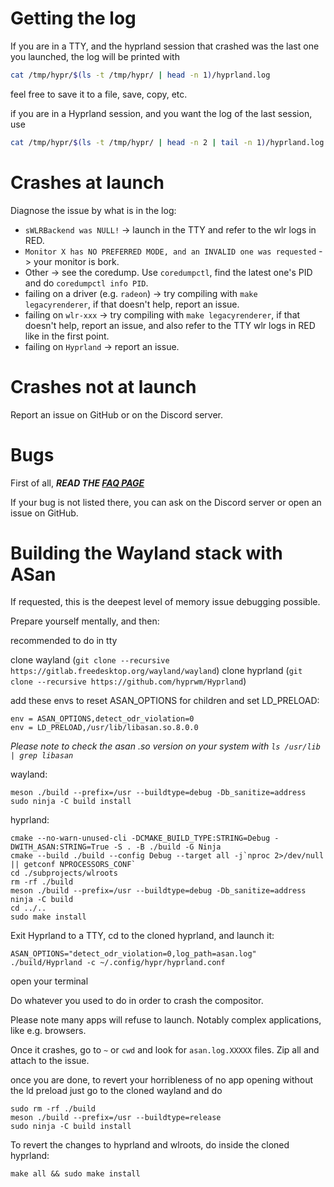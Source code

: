 # Getting the log

If you are in a TTY, and the hyprland session that crashed was the last one you
launched, the log will be printed with

```sh
cat /tmp/hypr/$(ls -t /tmp/hypr/ | head -n 1)/hyprland.log
```

feel free to save it to a file, save, copy, etc.

if you are in a Hyprland session, and you want the log of the last session, use

```sh
cat /tmp/hypr/$(ls -t /tmp/hypr/ | head -n 2 | tail -n 1)/hyprland.log
```

# Crashes at launch

Diagnose the issue by what is in the log:

- `sWLRBackend was NULL!` -> launch in the TTY and refer to the wlr logs in RED.
- `Monitor X has NO PREFERRED MODE, and an INVALID one was requested` -> your
  monitor is bork.
- Other -> see the coredump. Use `coredumpctl`, find the latest one's PID and do
  `coredumpctl info PID`.
- failing on a driver (e.g. `radeon`) -> try compiling with
  `make legacyrenderer`, if that doesn't help, report an issue.
- failing on `wlr-xxx` -> try compiling with `make legacyrenderer`, if that
  doesn't help, report an issue, and also refer to the TTY wlr logs in RED like
  in the first point.
- failing on `Hyprland` -> report an issue.

# Crashes not at launch

Report an issue on GitHub or on the Discord server.

# Bugs

First of all, **_READ THE [FAQ PAGE](../FAQ)_**

If your bug is not listed there, you can ask on the Discord server or open an
issue on GitHub.

# Building the Wayland stack with ASan

If requested, this is the deepest level of memory issue debugging possible.

Prepare yourself mentally, and then:

recommended to do in tty

clone wayland (`git clone --recursive https://gitlab.freedesktop.org/wayland/wayland`)
clone hyprland (`git clone --recursive https://github.com/hyprwm/Hyprland`)

add these envs to reset ASAN_OPTIONS for children and set LD_PRELOAD:
```
env = ASAN_OPTIONS,detect_odr_violation=0
env = LD_PRELOAD,/usr/lib/libasan.so.8.0.0
```
_Please note to check the asan .so version on your system with `ls /usr/lib | grep libasan`_

wayland:
```
meson ./build --prefix=/usr --buildtype=debug -Db_sanitize=address
sudo ninja -C build install
```

hyprland:
```
cmake --no-warn-unused-cli -DCMAKE_BUILD_TYPE:STRING=Debug -DWITH_ASAN:STRING=True -S . -B ./build -G Ninja
cmake --build ./build --config Debug --target all -j`nproc 2>/dev/null || getconf NPROCESSORS_CONF`
cd ./subprojects/wlroots
rm -rf ./build
meson ./build --prefix=/usr --buildtype=debug -Db_sanitize=address
ninja -C build
cd ../..
sudo make install
```

Exit Hyprland to a TTY, cd to the cloned hyprland, and launch it:
```
ASAN_OPTIONS="detect_odr_violation=0,log_path=asan.log" ./build/Hyprland -c ~/.config/hypr/hyprland.conf
```

open your terminal

Do whatever you used to do in order to crash the compositor.

Please note many apps will refuse to launch. Notably complex applications, like e.g. browsers.

Once it crashes, go to `~` or `cwd` and look for `asan.log.XXXXX` files. Zip all and attach to the issue.

once you are done, to revert your horribleness of no app opening without the ld preload just go to the cloned wayland and do
```
sudo rm -rf ./build
meson ./build --prefix=/usr --buildtype=release
sudo ninja -C build install
```

To revert the changes to hyprland and wlroots, do inside the cloned hyprland:
```
make all && sudo make install
```
